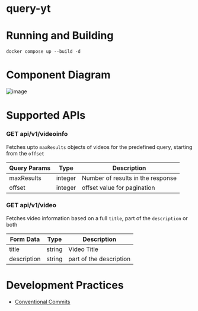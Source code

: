 # query-yt

# Running and Building 
`
    docker compose up --build -d
`


# Component Diagram
![image](https://user-images.githubusercontent.com/38955457/217796433-9bc5a9a7-c19e-48a9-a736-a542c399859a.png)



# Supported APIs
### GET api/v1/videoinfo
Fetches upto `maxResults` objects of videos for the predefined query, starting from the `offset`

| Query Params | Type | Description |
| ----------- | ----------- | ----------- |
| maxResults | integer | Number of results in the response |
| offset | integer | offset value for pagination |


### GET api/v1/video
Fetches video information based on a full `title`, part of the `description` or both

| Form Data | Type | Description |
| ----------- | ----------- | ----------- |
| title | string | Video Title |
| description | string | part of the description |



# Development Practices 
- [Conventional Commits](https://www.conventionalcommits.org/en/v1.0.0/)
